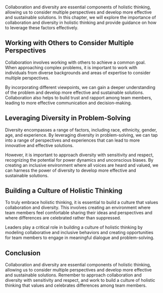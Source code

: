 
Collaboration and diversity are essential components of holistic thinking, allowing us to consider multiple perspectives and develop more effective and sustainable solutions. In this chapter, we will explore the importance of collaboration and diversity in holistic thinking and provide guidance on how to leverage these factors effectively.

Working with Others to Consider Multiple Perspectives
-----------------------------------------------------

Collaboration involves working with others to achieve a common goal. When approaching complex problems, it is important to work with individuals from diverse backgrounds and areas of expertise to consider multiple perspectives.

By incorporating different viewpoints, we can gain a deeper understanding of the problem and develop more effective and sustainable solutions. Collaboration also helps to build trust and rapport among team members, leading to more effective communication and decision-making.

Leveraging Diversity in Problem-Solving
---------------------------------------

Diversity encompasses a range of factors, including race, ethnicity, gender, age, and experience. By leveraging diversity in problem-solving, we can tap into a range of perspectives and experiences that can lead to more innovative and effective solutions.

However, it is important to approach diversity with sensitivity and respect, recognizing the potential for power dynamics and unconscious biases. By creating an inclusive environment where all voices are heard and valued, we can harness the power of diversity to develop more effective and sustainable solutions.

Building a Culture of Holistic Thinking
---------------------------------------

To truly embrace holistic thinking, it is essential to build a culture that values collaboration and diversity. This involves creating an environment where team members feel comfortable sharing their ideas and perspectives and where differences are celebrated rather than suppressed.

Leaders play a critical role in building a culture of holistic thinking by modeling collaborative and inclusive behaviors and creating opportunities for team members to engage in meaningful dialogue and problem-solving.

Conclusion
----------

Collaboration and diversity are essential components of holistic thinking, allowing us to consider multiple perspectives and develop more effective and sustainable solutions. Remember to approach collaboration and diversity with sensitivity and respect, and work to build a culture of holistic thinking that values and celebrates differences among team members.

